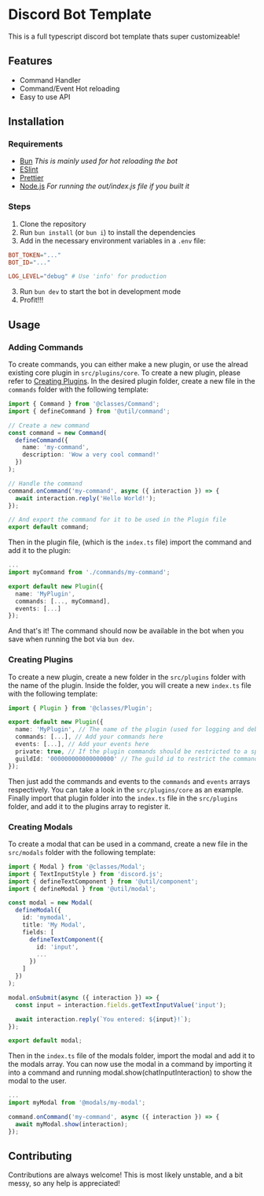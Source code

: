 # Discord Bot Template
This is a full typescript discord bot template thats super customizeable!

## Features
- Command Handler
- Command/Event Hot reloading
- Easy to use API

## Installation
### Requirements
- [Bun](https://bun.sh/) _This is mainly used for hot reloading the bot_
- [ESlint](https://eslint.org/)
- [Prettier](https://prettier.io/)
- [Node.js](https://nodejs.org/en/) _For running the out/index.js file if you built it_

### Steps
1. Clone the repository
2. Run `bun install` (or `bun i`) to install the dependencies
3. Add in the necessary environment variables in a `.env` file:
```conf
BOT_TOKEN="..."
BOT_ID="..."

LOG_LEVEL="debug" # Use 'info' for production
```
3. Run `bun dev` to start the bot in development mode
4. Profit!!!

## Usage
### Adding Commands
To create commands, you can either make a new plugin, or use the alread existing core plugin in `src/plugins/core`. To create a new plugin, please refer to [Creating Plugins](#creating-plugins).
In the desired plugin folder, create a new file in the `commands` folder with the following template:
```typescript
import { Command } from '@classes/Command';
import { defineCommand } from '@util/command';

// Create a new command
const command = new Command(
  defineCommand({
    name: 'my-command',
    description: 'Wow a very cool command!'
  })
);

// Handle the command
command.onCommand('my-command', async ({ interaction }) => {
  await interaction.reply('Hello World!');
});

// And export the command for it to be used in the Plugin file
export default command;
```
Then in the plugin file, (which is the `index.ts` file) import the command and add it to the plugin:
```typescript
...
import myCommand from './commands/my-command';

export default new Plugin({
  name: 'MyPlugin',
  commands: [..., myCommand],
  events: [...]
});
```
And that's it! The command should now be available in the bot when you save when running the bot via `bun dev`.

### Creating Plugins
To create a new plugin, create a new folder in the `src/plugins` folder with the name of the plugin. Inside the folder, you will create a new `index.ts` file with the following template:
```typescript
import { Plugin } from '@classes/Plugin';

export default new Plugin({
  name: 'MyPlugin', // The name of the plugin (used for logging and debugging)
  commands: [...], // Add your commands here
  events: [...], // Add your events here
  private: true, // If the plugin commands should be restricted to a specific guild (Events are always global)
  guildId: '000000000000000000' // The guild id to restrict the commands to
});
```
Then just add the commands and events to the `commands` and `events` arrays respectively. You can take a look in the `src/plugins/core` as an example. Finally import that plugin folder into the `index.ts` file in the `src/plugins` folder, and add it to the plugins array to register it.

### Creating Modals
To create a modal that can be used in a command, create a new file in the `src/modals` folder with the following template:
```typescript
import { Modal } from '@classes/Modal';
import { TextInputStyle } from 'discord.js';
import { defineTextComponent } from '@util/component';
import { defineModal } from '@util/modal';

const modal = new Modal(
  defineModal({
    id: 'mymodal',
    title: 'My Modal',
    fields: [
      defineTextComponent({
        id: 'input',
        ...
      })
    ]
  })
);

modal.onSubmit(async ({ interaction }) => {
  const input = interaction.fields.getTextInputValue('input');

  await interaction.reply(`You entered: ${input}!`);
});

export default modal;
```
Then in the `index.ts` file of the modals folder, import the modal and add it to the modals array.
You can now use the modal in a command by importing it into a command and running modal.show(chatInputInteraction) to show the modal to the user.
```typescript
...
import myModal from '@modals/my-modal';

command.onCommand('my-command', async ({ interaction }) => {
  await myModal.show(interaction);
});
```

## Contributing
Contributions are always welcome! This is most likely unstable, and a bit messy, so any help is appreciated!